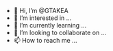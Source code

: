 - 👋 Hi, I’m @GTAKEA
- 👀 I’m interested in ...
- 🌱 I’m currently learning ...
- 💞️ I’m looking to collaborate on ...
- 📫 How to reach me ...

<!---
GTAKEA/GTAKEA is a ✨ special ✨ repository because its `README.md` (this file) appears on your GitHub profile.
You can click the Preview link to take a look at your changes.
--->

